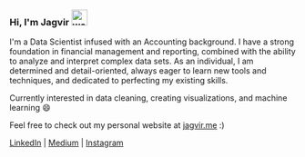 ### Hi, I'm Jagvir  <img src="https://user-images.githubusercontent.com/1303154/88677602-1635ba80-d120-11ea-84d8-d263ba5fc3c0.gif" width="28px" height="28px" alt="wave">

I'm a Data Scientist infused with an Accounting background. I have a strong foundation in financial management and reporting, combined with the ability to analyze and interpret complex data sets. As an individual, I am determined and detail-oriented, always eager to learn new tools and techniques, and dedicated to perfecting my existing skills. </h4> </p>

Currently interested in data cleaning, creating visualizations, and machine learning 😄

Feel free to check out my personal website at [jagvir.me](https://jagvir.me/) :)

[LinkedIn](https://www.linkedin.com/in/jagvirdhesi/) | [Medium](https://medium.com/@jagvir) | [Instagram](https://www.instagram.com/jaghs/)


<!--
**Jaghs/jaghs** is a ✨ _special_ ✨ repository because its `README.md` (this file) appears on your GitHub profile.

Here are some ideas to get you started:

- 🔭 I’m currently working on ...
- 🌱 I’m currently learning ...
- 👯 I’m looking to collaborate on ...
- 🤔 I’m looking for help with ...
- 💬 Ask me about ...
- 📫 How to reach me: ...
- 😄 Pronouns: ...
- ⚡ Fun fact: ...
-->
